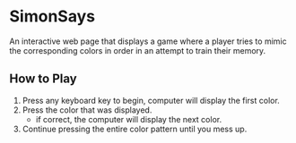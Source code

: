 # SimonSays

An interactive web page that displays a game where a player tries 
to mimic the corresponding colors in order in an attempt to train their 
memory. 

## How to Play

1. Press any keyboard key to begin, computer will display the first color.
2. Press the color that was displayed.
     - if correct, the computer will display the next color.
3. Continue pressing the entire color pattern until you mess up.
